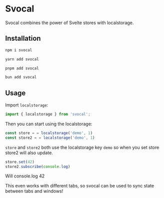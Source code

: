 # Svocal

Svocal combines the power of Svelte stores with localstorage.  

## Installation

```bash
npm i svocal
```

```bash
yarn add svocal
```

```bash
pnpm add svocal
```

```bash
bun add svocal
```

## Usage

Import `localstorage`:

```ts
import { localstorage } from 'svocal';
```

Then you can start using the localstorage:

```ts
const store = = localstorage('demo', 1)
const store2 = = localstorage('demo', 1)
```

`store` and `store2` both use the localstorage key `demo` so when you set store store2 will also update.

```ts
store.set(42)
store2.subscribe(console.log)
```

Will console.log 42

This even works with different tabs, so svocal can be used to sync state between tabs and windows!

